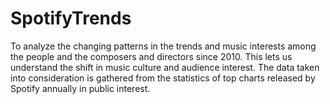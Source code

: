# SpotifyTrends
To analyze the changing patterns in the trends and music interests among the people and the composers and directors since 2010. This lets us understand the shift in music culture and audience interest. The data taken into consideration is gathered from the statistics of top charts released by Spotify annually in public interest. 
